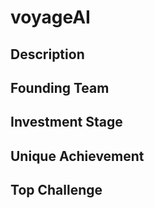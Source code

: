# voyageAI
## Description
## Founding Team
## Investment Stage
## Unique Achievement
## Top Challenge
